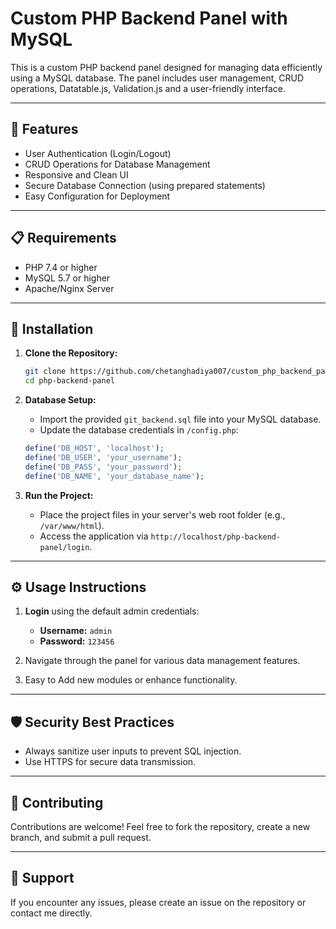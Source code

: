 # Custom PHP Backend Panel with MySQL

This is a custom PHP backend panel designed for managing data efficiently using a MySQL database. The panel includes user management, CRUD operations, Datatable.js, Validation.js and a user-friendly interface.

---

## 🚀 Features
- User Authentication (Login/Logout)
- CRUD Operations for Database Management
- Responsive and Clean UI
- Secure Database Connection (using prepared statements)
- Easy Configuration for Deployment

---

## 📋 Requirements
- PHP 7.4 or higher
- MySQL 5.7 or higher
- Apache/Nginx Server

---

## 🔧 Installation

1. **Clone the Repository:**
   ```bash
   git clone https://github.com/chetanghadiya007/custom_php_backend_panel.git
   cd php-backend-panel
   ```

2. **Database Setup:**
   - Import the provided `git_backend.sql` file into your MySQL database.
   - Update the database credentials in `/config.php`:

   ```php
   define('DB_HOST', 'localhost');
   define('DB_USER', 'your_username');
   define('DB_PASS', 'your_password');
   define('DB_NAME', 'your_database_name');
   ```

3. **Run the Project:**
   - Place the project files in your server's web root folder (e.g., `/var/www/html`).
   - Access the application via `http://localhost/php-backend-panel/login`.

---

## ⚙️ Usage Instructions
1. **Login** using the default admin credentials:
   - **Username:** `admin`
   - **Password:** `123456`

2. Navigate through the panel for various data management features.

3. Easy to Add new modules or enhance functionality.

---

## 🛡️ Security Best Practices
- Always sanitize user inputs to prevent SQL injection.
- Use HTTPS for secure data transmission.

---

## 🤝 Contributing
Contributions are welcome! Feel free to fork the repository, create a new branch, and submit a pull request.

---

## 📧 Support
If you encounter any issues, please create an issue on the repository or contact me directly.

